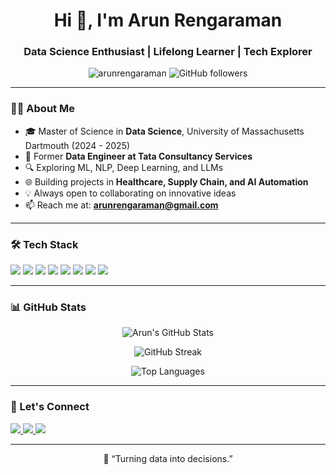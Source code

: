 <h1 align="center">Hi 👋, I'm Arun Rengaraman</h1>
<h3 align="center">Data Science Enthusiast | Lifelong Learner | Tech Explorer</h3>

<p align="center">
  <img src="https://komarev.com/ghpvc/?username=arunrengaraman&label=Profile%20views&color=0e75b6&style=flat" alt="arunrengaraman" />
  <img alt="GitHub followers" src="https://img.shields.io/github/followers/arunrengaraman?label=Follow&style=social">
</p>

---

### 🧑‍💻 About Me

- 🎓 Master of Science in **Data Science**, University of Massachusetts Dartmouth (2024 - 2025)  
- 💼 Former **Data Engineer at Tata Consultancy Services**  
- 🔍 Exploring ML, NLP, Deep Learning, and LLMs  
- 🌐 Building projects in **Healthcare, Supply Chain, and AI Automation**  
- 💡 Always open to collaborating on innovative ideas  
- 📫 Reach me at: **arunrengaraman@gmail.com**

---

### 🛠️ Tech Stack

<p>
  <img src="https://img.shields.io/badge/Python-3670A0?style=for-the-badge&logo=python&logoColor=ffdd54" />
  <img src="https://img.shields.io/badge/R-276DC3?style=for-the-badge&logo=r&logoColor=white" />
  <img src="https://img.shields.io/badge/TensorFlow-FF6F00?style=for-the-badge&logo=tensorflow&logoColor=white" />
  <img src="https://img.shields.io/badge/PyTorch-EE4C2C?style=for-the-badge&logo=pytorch&logoColor=white" />
  <img src="https://img.shields.io/badge/Scikit--Learn-F7931E?style=for-the-badge&logo=scikit-learn&logoColor=white" />
  <img src="https://img.shields.io/badge/SQL-316192?style=for-the-badge&logo=mysql&logoColor=white" />
  <img src="https://img.shields.io/badge/React-20232A?style=for-the-badge&logo=react&logoColor=61DAFB" />
  <img src="https://img.shields.io/badge/Streamlit-FF4B4B?style=for-the-badge&logo=streamlit&logoColor=white" />
</p>

---

### 📊 GitHub Stats

<p align="center">
  <img src="https://github-readme-stats.vercel.app/api?username=arunrengaraman&show_icons=true&theme=tokyonight" alt="Arun's GitHub Stats" />
</p>

<p align="center">
  <img src="https://github-readme-streak-stats.herokuapp.com/?user=arunrengaraman&theme=tokyonight" alt="GitHub Streak" />
</p>

<p align="center">
  <img src="https://github-readme-stats.vercel.app/api/top-langs/?username=arunrengaraman&layout=compact&theme=tokyonight" alt="Top Languages" />
</p>

---

### 🚀 Let's Connect

<p>
  <a href="[https://www.linkedin.com/in/arunrengaraman/](https://www.linkedin.com/in/arun-rengaraman-94a22118b/)" target="_blank">
    <img src="https://img.shields.io/badge/LinkedIn-blue?style=for-the-badge&logo=linkedin&logoColor=white" />
  </a>
  <a href="mailto:arunrengaraman@gmail.com">
    <img src="https://img.shields.io/badge/Gmail-red?style=for-the-badge&logo=gmail&logoColor=white" />
  </a>
  <a href="https://arunrengaraman.github.io" target="_blank">
    <img src="https://img.shields.io/badge/Portfolio-black?style=for-the-badge&logo=github&logoColor=white" />
  </a>
</p>

---

<p align="center">
  🚀 “Turning data into decisions.”  
</p>
